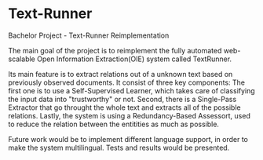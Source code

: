 # Text-Runner
Bachelor Project - Text-Runner Reimplementation

The main goal of the project is to reimplement the fully automated web-scalable Open Information Extraction(OIE) system called TextRunner. 

Its main feature is to extract relations out of a unknown text based on previously observed documents. It consist of three key components:
The first one is to use a Self-Supervised Learner, which takes care of classifying the input data into "trustworthy" or not. Second, there is a Single-Pass Extractor that go throught the whole text and extracts all of the possible relations. Lastly, the system is using a Redundancy-Based Assessort, used to reduce the relation between the entitities as much as possible.

Future work would be to implement different language support, in order to make the system multilingual. Tests and results would be presented.
